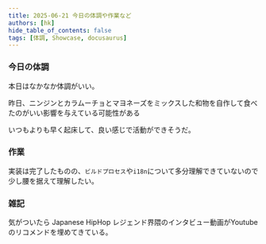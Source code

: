 ```yaml
---
title: 2025-06-21 今日の体調や作業など
authors: [hk]
hide_table_of_contents: false
tags: [体調, Showcase, docusaurus]
---
```


### 今日の体調

本日はなかなか体調がいい。

昨日、ニンジンとカラムーチョとマヨネーズをミックスした和物を自作して食べたのがいい影響を与えている可能性がある

いつもよりも早く起床して、良い感じで活動ができそうだ。

<!-- truncate -->

### 作業

実装は完了したものの、`ビルドプロセス`や`i18n`について多分理解できていないので少し腰を据えて理解したい。


### 雑記

気がついたら Japanese HipHop レジェンド界隈のインタビュー動画がYoutubeのリコメンドを埋めてきている。